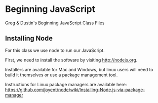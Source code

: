 # Beginning JavaScript

Greg &amp; Dustin's Beginning JavaScript Class Files

## Installing Node

For this class we use node to run our JavaScript.  

First, we need to install the software by visiting http://nodejs.org.

Installers are available for Mac and Windows, but linux users will
need to build it themselves or use a package management tool.

Instructions for Linux package managers are available here: https://github.com/joyent/node/wiki/Installing-Node.js-via-package-manager